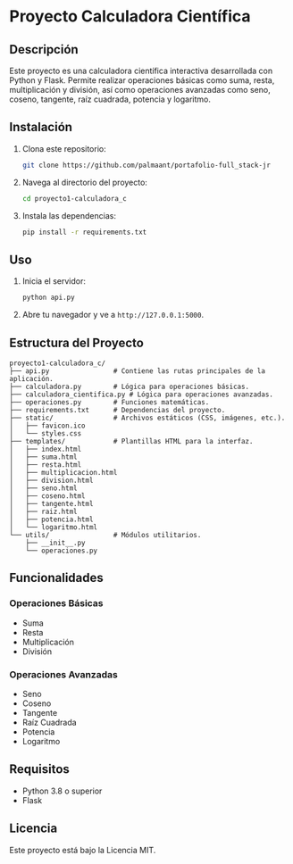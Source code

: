# Proyecto Calculadora Científica

## Descripción
Este proyecto es una calculadora científica interactiva desarrollada con Python y Flask. Permite realizar operaciones básicas como suma, resta, multiplicación y división, así como operaciones avanzadas como seno, coseno, tangente, raíz cuadrada, potencia y logaritmo.

## Instalación
1. Clona este repositorio:
   ```bash
   git clone https://github.com/palmaant/portafolio-full_stack-jr
   ```
2. Navega al directorio del proyecto:
   ```bash
   cd proyecto1-calculadora_c
   ```
3. Instala las dependencias:
   ```bash
   pip install -r requirements.txt
   ```

## Uso
1. Inicia el servidor:
   ```bash
   python api.py
   ```
2. Abre tu navegador y ve a `http://127.0.0.1:5000`.

## Estructura del Proyecto
```
proyecto1-calculadora_c/
├── api.py                # Contiene las rutas principales de la aplicación.
├── calculadora.py        # Lógica para operaciones básicas.
├── calculadora_cientifica.py # Lógica para operaciones avanzadas.
├── operaciones.py        # Funciones matemáticas.
├── requirements.txt      # Dependencias del proyecto.
├── static/               # Archivos estáticos (CSS, imágenes, etc.).
│   ├── favicon.ico
│   └── styles.css
├── templates/            # Plantillas HTML para la interfaz.
│   ├── index.html
│   ├── suma.html
│   ├── resta.html
│   ├── multiplicacion.html
│   ├── division.html
│   ├── seno.html
│   ├── coseno.html
│   ├── tangente.html
│   ├── raiz.html
│   ├── potencia.html
│   └── logaritmo.html
└── utils/                # Módulos utilitarios.
    ├── __init__.py
    └── operaciones.py
```

## Funcionalidades
### Operaciones Básicas
- Suma
- Resta
- Multiplicación
- División

### Operaciones Avanzadas
- Seno
- Coseno
- Tangente
- Raíz Cuadrada
- Potencia
- Logaritmo

## Requisitos
- Python 3.8 o superior
- Flask

## Licencia
Este proyecto está bajo la Licencia MIT.
